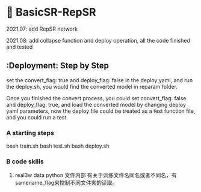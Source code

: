 # :rocket: BasicSR-RepSR

2021.07: add RepSR network

2021.08: add collapse function and deploy operation, all the code finished and tested

## :Deployment: Step by Step
set the convert_flag: true and deploy_flag: false in the deploy yaml, and run the deploy.sh, you would find the converted model in reparam folder.

Once you finished the convert process, you could set convert_flag: false and deploy_flag: true, and load the converted model by changing deploy yaml parameters, now the deploy file could be treated as a test function file, and you could run a test.

### A starting steps
bash train.sh
bash test.sh
bash deploy.sh

### B code skills
1. real3w data python 文件内部 有关于训练文件名同名或者不同名，有samename_flag来控制不同文件夹的读取。